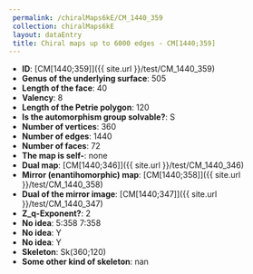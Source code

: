 ```yaml
--- 
 permalink: /chiralMaps6kE/CM_1440_359 
 collection: chiralMaps6kE
 layout: dataEntry
 title: Chiral maps up to 6000 edges - CM[1440;359]
---
```


- **ID**: [CM[1440;359]]({{ site.url }}/test/CM_1440_359)
- **Genus of the underlying surface**: 505
- **Length of the face**: 40
- **Valency**: 8
- **Length of the Petrie polygon**: 120
- **Is the automorphism group solvable?**: S
- **Number of vertices**: 360
- **Number of edges**: 1440
- **Number of faces**: 72
- **The map is self-**: none
- **Dual map**: [CM[1440;346]]({{ site.url }}/test/CM_1440_346)
- **Mirror (enantihomorphic) map**: [CM[1440;358]]({{ site.url }}/test/CM_1440_358)
- **Dual of the mirror image**: [CM[1440;347]]({{ site.url }}/test/CM_1440_347)
- **Z_q-Exponent?**: 2
- **No idea**:  5:358 7:358
- **No idea**: Y
- **No idea**: Y
- **Skeleton**: Sk(360;120)
- **Some other kind of skeleton**: nan
